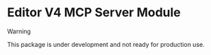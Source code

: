 # Editor V4 MCP Server Module

> [!WARNING]
> This package is under development and not ready for production use.

